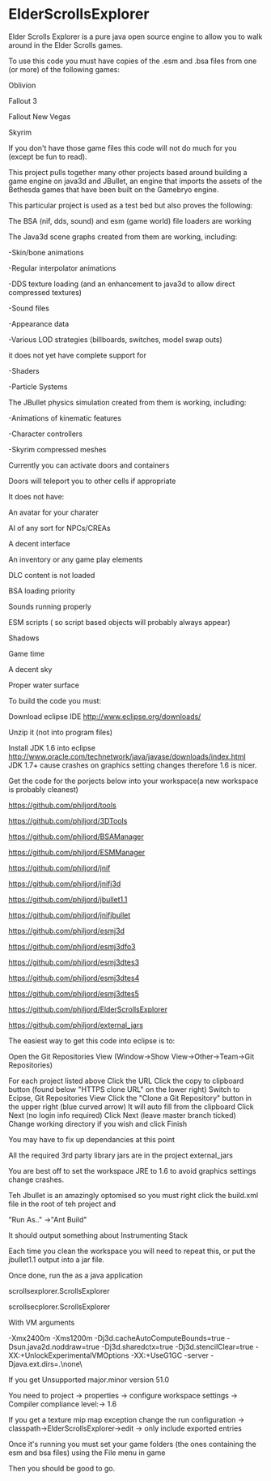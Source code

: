 ElderScrollsExplorer
====

 

Elder Scrolls Explorer is a pure java open source engine to allow you to walk around in the Elder Scrolls games.  

 

To use this code you must have copies of the .esm and .bsa files from one (or more) of the following games:  

Oblivion  

Fallout 3  

Fallout New Vegas  

Skyrim  

 

If you don't have those game files this code will not do much for you (except be fun to read).

 

This project pulls together many other projects based around building a game engine on java3d and JBullet, an engine that imports the assets of the Bethesda games that have been built on the Gamebryo engine.


This particular project is used as a test bed but also proves the following:

 

The BSA (nif, dds, sound) and esm (game world) file loaders are working

 

The Java3d scene graphs created from them are working, including:

-Skin/bone animations  

-Regular interpolator animations  

-DDS texture loading (and an enhancement to java3d to allow direct compressed textures)  

-Sound files  

-Appearance data  

-Various LOD strategies (billboards, switches, model swap outs)  

 

it does not yet have complete support for  

-Shaders  

-Particle Systems  

 

 

The JBullet physics simulation created from them is working, including:  

-Animations of kinematic features  

-Character controllers  

-Skyrim compressed meshes  

 

 

Currently you can activate doors and containers  

Doors will teleport you to other cells if appropriate  

 

 

 

It does not have:  

An avatar for your charater  

AI of any sort for NPCs/CREAs 

A decent interface  

An inventory or any game play elements  

DLC content is not loaded  

BSA loading priority  

Sounds running properly  

ESM scripts ( so script based objects will probably always appear)  

Shadows  

Game time  

A decent sky  

Proper water surface  


 

To build the code you must:  

 

Download eclipse IDE http://www.eclipse.org/downloads/  

Unzip it (not into program files)  

Install JDK 1.6 into eclipse http://www.oracle.com/technetwork/java/javase/downloads/index.html  
JDK 1.7+ cause crashes on graphics setting changes therefore 1.6 is nicer.

Get the code for the porjects below into your workspace(a new workspace is probably cleanest)

https://github.com/philjord/tools  

https://github.com/philjord/3DTools  

https://github.com/philjord/BSAManager  

https://github.com/philjord/ESMManager

https://github.com/philjord/jnif  

https://github.com/philjord/jnifj3d  

https://github.com/philjord/jbullet1.1 

https://github.com/philjord/jnifjbullet  

https://github.com/philjord/esmj3d  

https://github.com/philjord/esmj3dfo3  

https://github.com/philjord/esmj3dtes3

https://github.com/philjord/esmj3dtes4 

https://github.com/philjord/esmj3dtes5

https://github.com/philjord/ElderScrollsExplorer 

https://github.com/philjord/external_jars


The easiest way to get this code into eclipse is to:

Open the Git Repositories View (Window->Show View->Other->Team->Git Repositories)

For each project listed above
   Click the URL
   Click the copy to clipboard button (found below "HTTPS clone URL" on the lower right)
   Switch to Ecipse, Git Repositories View
   Click the "Clone a Git Repository" button in the upper right (blue curved arrow)
   It will auto fill from the clipboard
   Click Next (no login info required)
   Click Next (leave master branch ticked)
   Change working directory if you wish and click Finish
   



You may have to fix up dependancies at this point

All the required 3rd party library jars are in the project external_jars

You are best off to set the workspace JRE to 1.6 to avoid graphics settings change crashes.

Teh Jbullet is an amazingly optomised so you must right click the build.xml file in the root of teh project and

"Run As.." ->"Ant Build"

It should output something about Instrumenting Stack

Each time you clean the workspace you will need to repeat this, or put the jbullet1.1 output into a jar file.

Once done, run the as a java application

scrollsexplorer.ScrollsExplorer

scrollsecplorer.ScrollsExplorer  

With VM arguments  

-Xmx2400m -Xms1200m -Dj3d.cacheAutoComputeBounds=true -Dsun.java2d.noddraw=true -Dj3d.sharedctx=true -Dj3d.stencilClear=true  -XX:+UnlockExperimentalVMOptions -XX:+UseG1GC -server -Djava.ext.dirs=.\none\ 

 

If you get Unsupported major.minor version 51.0  

You need to project -> properties -> configure workspace settings -> Compiler compliance level:-> 1.6  

If you get a texture mip map exception change the run configuration -> classpath->ElderScrollsExplorer->edit -> only include exported entries  

Once it's running you must set your game folders (the ones containing the esm and bsa files) using the File menu  in game

 

Then you should be good to go.

 

 

 

 

 

 


 
